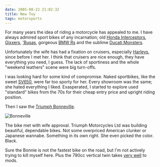 ```yaml
---
date: 2005-08-22 21:02:32
title: New Toy
tags: motorsports
---
```


For many years the idea of riding a motorcycle has appealed to me.  I have always admired sport bikes of any incarnation; old [Honda Interceptors](https://en.wikipedia.org/wiki/Honda_Interceptor_VF750F), [Gixxers](http://www.gixxer.com/), ['Busas](https://hayabusa.org), gorgeous [BMW Rs](https://en.wikipedia.org/wiki/BMW_K1200R) and the sublime [Ducati Monsters](http://www.ducatimonster.org/).

Unfortunately the wife has had a fixation on cruisers, especially [Harleys](https://www.harley-davidson.com/), since before I met her. I think that cruisers are nice enough, they have everything you need, I guess.  The lack of sportiness and the whole "weekend leathers" scene were big turn-offs.

I was looking hard for some kind of compromise.  Naked sportbikes, like the sweet [SV650](http://www.svrider.com/), were far too sporty for her. Every showroom was the same; she hated everything I liked.  Exasperated, I started to explore used "standard" bikes from the 70s for their cheap entry price and upright riding position.

Then I saw the [Triumph Bonneville](http://ridermagazine.com/2005/10/29/2005-triumph-bonneville-t100-road-test/).

![Bonneville](/images/bonneville/bonneville_march07.jpg)

The bike met with wife approval.  Triumph Motorcycles Ltd was building beautiful, dependable bikes.  Not some overpriced American clunker or Japanese wannabe.  Something in its own right. She even picked the color.  Black.

Sure the Bonnie is not the fastest bike on the road, but I'm not actively trying to kill myself here.  Plus the 790cc vertical twin takes [very well](http://www.stabbarps-auto.com/bonneville1.html) to mods.